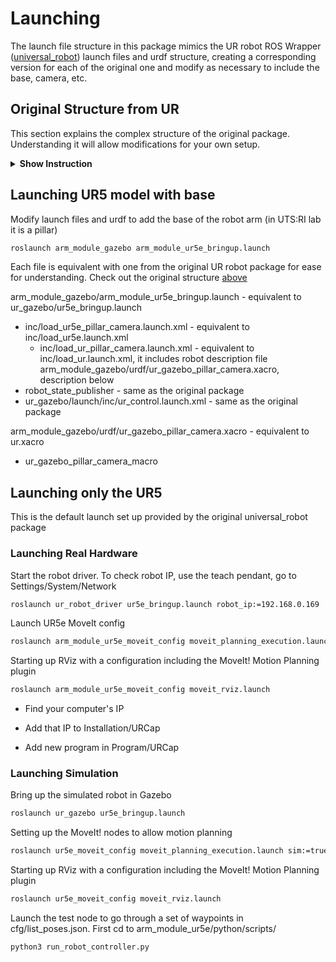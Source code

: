 # Launching
The launch file structure in this package mimics the UR robot ROS Wrapper ([universal_robot](https://github.com/ros-industrial/universal_robot)) launch files and urdf structure, creating a corresponding version for each of the original one and modify as necessary to include the base, camera, etc.

## Original Structure from UR
This section explains the complex structure of the original package. Understanding it will allow modifications for your own setup.

<details><summary><b>Show Instruction</b></summary>

### **`roslaunch ur_gazebo ur5e_bringup.launch`**
Top-Level Launch File, source code on [GitHub](https://github.com/ros-industrial/universal_robot/blob/noetic-devel/ur_gazebo/launch/ur5e_bringup.launch) 

- **`inc/load_ur5e.launch.xml`**  
  Specifies UR the robot model's specific parameters. It acts as a wrapper for `load_ur.launch.xml`, which is generic for all UR robot models.
  
  - **`load_ur.launch.xml`**  
    Loads the top-level (i.e., stand-alone and complete) Xacro for the UR variant defined by the set of YAML parameter files. This should only be included by a wrapper launch file (like `load_ur5e.launch.xml`).
    
    - **Sets ROS Parameter `robot_description`**  
      Points to `ur_gazebo/urdf/ur.xacro`. This is the top-level file that describes the robot, which is formatted in Xacro and later parsed into URDF. For more details, see the [Details](#ur_gazebourdfurxacro) section below.


- **`robot_state_publisher`**  
  A ROS node that publishes the transforms (TF tree) of the robot based on the joint states. This node is essential for both simulation and real-world operation because it broadcasts the robot's current configuration, allowing:
  - Visualization in RViz
  - Integration with other ROS tools

- **`inc/ur_control.launch.xml`**  
  This file configures the control interfaces and plugins used to control the UR5e robot in ROS. It sets up controllers such as joint trajectory controllers, which allow for smooth motion planning and execution using MoveIt or other control packages.


### **`ur_gazebo/urdf/ur.xacro`** 
Top-Level Robot Description File, source code on [GitHub](https://github.com/ros-industrial/universal_robot/blob/noetic-devel/ur_gazebo/urdf/ur.xacro).

It contains a Gazebo-specific variant of the file with the same name in the ur_description package - same arguments, but instead of configuring everything for a real robot, it generates a Gazebo-compatible URDF with a ros_control hardware_interface attached to it.

All the UR-robot-variant-specific parameters are passed from the upper-level launch files. 

**This file is not meant to be edited.** To modify your robot model:
1. Create a new top-level Xacro file.
2. Include other required `.xacro` files that define the macros (e.g., UR robot macro **`ur_macro.xacro`** and other macros for your camera, base, etc.).
3. In the new top-level file, instantiate the models (i.e., call the macros) and connect everything by adding the appropriate joints.

The file includes:

- **`ur_macro.xacro`**  
  This wraps the model of the real robot and adds all elements and parameters required by Gazebo. It receives parameters from the higher-level file that includes it, to specify the UR robot variant.
  
  - **`ur_description/urdf/inc/ur_macro.xacro`**  
    This file instantiates the model for the **real robot**. By convention, **`ur_description`** is the description package of the physical aspects of the real robot.
  
  - **Additional Configuration for Gazebo**  
    Additional configurations make the real robot model work in Gazebo, such as:
    - **Self-collision properties** per link.
    - **`gazebo_ros_control` plugin**:  
      Enables control of the robot using ROS controllers within the Gazebo environment. It connects ROS control messages to the simulated robot, allowing it to respond to commands. You'll often see `EffortJointInterface` or `PositionJointInterface` used to define how the robot's joints should be controlled.

</details>


## Launching UR5 model with base
Modify launch files and urdf to add the base of the robot arm (in UTS:RI lab it is a pillar)

```bash
roslaunch arm_module_gazebo arm_module_ur5e_bringup.launch
```
Each file is equivalent with one from the original UR robot package for ease for understanding. Check out the original structure [above](#original-structure-from-ur)

arm_module_gazebo/arm_module_ur5e_bringup.launch - equivalent to ur_gazebo/ur5e_bringup.launch
- inc/load_ur5e_pillar_camera.launch.xml - equivalent to inc/load_ur5e.launch.xml
  - inc/load_ur_pillar_camera.launch.xml - equivalent to inc/load_ur.launch.xml, it includes robot description file arm_module_gazebo/urdf/ur_gazebo_pillar_camera.xacro, description below
- robot_state_publisher - same as the original package
- ur_gazebo/launch/inc/ur_control.launch.xml - same as the original package

arm_module_gazebo/urdf/ur_gazebo_pillar_camera.xacro - equivalent to ur.xacro
- ur_gazebo_pillar_camera_macro



## Launching only the UR5 
This is the default launch set up provided by the original universal_robot package
### Launching Real Hardware
Start the robot driver. To check robot IP, use the teach pendant, go to Settings/System/Network

```bash
roslaunch ur_robot_driver ur5e_bringup.launch robot_ip:=192.168.0.169
```

Launch UR5e MoveIt config

```bash
roslaunch arm_module_ur5e_moveit_config moveit_planning_execution.launch
```

Starting up RViz with a configuration including the MoveIt! Motion Planning plugin

```bash
roslaunch arm_module_ur5e_moveit_config moveit_rviz.launch
```


- Find your computer's IP

- Add that IP to Installation/URCap

- Add new program in Program/URCap
  


### Launching Simulation
Bring up the simulated robot in Gazebo

```bash
roslaunch ur_gazebo ur5e_bringup.launch
```

Setting up the MoveIt! nodes to allow motion planning

```bash
roslaunch ur5e_moveit_config moveit_planning_execution.launch sim:=true
```

Starting up RViz with a configuration including the MoveIt! Motion Planning plugin

```bash
roslaunch ur5e_moveit_config moveit_rviz.launch
```

Launch the test node to go through a set of waypoints in cfg/list_poses.json. First cd to arm_module_ur5e/python/scripts/

```bash
python3 run_robot_controller.py
```

